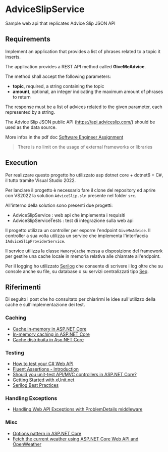 # AdviceSlipService

Sample web api that replicates Advice Slip JSON API

## Requirements

Implement an application that provides a list of phrases related to a topic it inserts.

The application provides a REST API method called **GiveMeAdvice**.

The method shall accept the following parameters:
- **topic**, required, a string containing the topic
- **amount**, optional, an integer indicating the maximum amount of phrases to return

The response must be a list of advices related to the given parameter, each represented
by a string.

The Advice Slip JSON public API (https://api.adviceslip.com/) should be used as the data
source.

More infos in the pdf doc [Software Engineer Assignment](/Software%20Engineer%20Assignment%20.pdf)

> There is no limit on the usage of external frameworks or libraries


## Execution

Per realizzare questo progetto ho utilizzato asp dotnet core + dotnet6 + C#, il tutto tramite Visual Studio 2022.

Per lanciare il progetto è necessario fare il clone del repository ed aprire con VS2022 la solution `AdviceSlip.sln` presente nel folder `src`.

All'interno della solution sono presenti due progetti:
- AdviceSlipService : web api che implementa i requisiti
- AdviceSlipServiceTests : test di integrazione sulla web api

Il progetto utilizza un controller per esporre l'endpoint `GiveMeAdvice`.
Il controller a sua volta utilizza un service che implementa l'interfaccia `IAdviceSlipProviderService`.

Il service utilizza la classe `MemoryCache` messa a disposizione del framework per gestire una cache locale in memoria relativa alle chiamate all'endpoint.

Per il logging ho utilizzato [Serilog](https://serilog.net/) che consente di scrivere i log oltre che su console anche su file, su database o su servizi centralizzati tipo [Seq](https://datalust.co/seq).


## Riferimenti

Di seguito i post che ho consultato per chiarirmi le idee sull'utilizzo della cache e sull'implementazione dei test.

### Caching
- [Cache in-memory in ASP.NET Core](https://docs.microsoft.com/en-us/aspnet/core/performance/caching/memory?view=aspnetcore-6.0)
- [In-memory caching in ASP.NET Core](https://blexin.com/it/blog/in-memory-caching-in-asp-net-core/)
- [Cache distribuita in Asp.NET Core](https://blexin.com/it/blog/cache-distribuita-in-asp-net-core/)

### Testing
- [How to test your C# Web API](https://timdeschryver.dev/blog/how-to-test-your-csharp-web-api)
- [Fluent Assertions - Introduction](https://fluentassertions.com/introduction)
- [Should you unit-test API/MVC controllers in ASP.NET Core?](https://andrewlock.net/should-you-unit-test-controllers-in-aspnetcore/)
- [Getting Started with xUnit.net](https://xunit.net/docs/getting-started/netcore/visual-studio)
- [Serilog Best Practices](https://benfoster.io/blog/serilog-best-practices/)

### Handling Exceptions
- [Handling Web API Exceptions with ProblemDetails middleware](https://andrewlock.net/handling-web-api-exceptions-with-problemdetails-middleware/)

### Misc
- [Options pattern in ASP.NET Core](https://docs.microsoft.com/en-us/aspnet/core/fundamentals/configuration/options?view=aspnetcore-6.0)
- [Fetch the current weather using ASP.NET Core Web API and OpenWeather](https://jonhilton.net/2017/01/24/retrieve-data-from-a-third-party-openweather-api-using-asp-net-core-web-api/)





